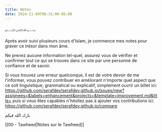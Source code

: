 ```yaml
---
title: Notes
date: 2024-11-09T06:31:00-05:00
---
```


﷽

Après avoir suivi plusieurs cours d'Islam, je commence mes notes pour graver ce trésor dans mon âme.

Ne prenez aucune information tel-quel, assurez vous de vérifier et confirmer tout ce qui se trouves dans ce site par une personne de confiance et de savoir.

Si vous trouvez une erreur quelconque, il est de votre devoir de me l'informer, vous pouvez contribuer en améliorant n'importe quel aspect que ce soit linguistique, grammatical ou explicatif, simplement ouvrir un billet ici: https://github.com/serafdev/serafdev.github.io/issues/new?assignees=&labels=enhancement&projects=&template=improvement.md&title= puis si vous êtes capables n'hésitez pas à ajouter vos contributions ici:  https://github.com/serafdev/serafdev.github.io/compare


بارك الله فيكم

[[00 - Tawheed|Notes sur le Tawheed]]
